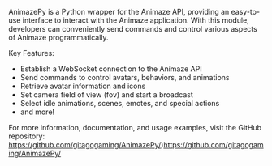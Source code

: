 AnimazePy is a Python wrapper for the Animaze API, providing an easy-to-use interface to interact with the Animaze application. 
With this module, developers can conveniently send commands and control various aspects of Animaze programmatically.


Key Features:
- Establish a WebSocket connection to the Animaze API
- Send commands to control avatars, behaviors, and animations
- Retrieve avatar information and icons
- Set camera field of view (fov) and start a broadcast
- Select idle animations, scenes, emotes, and special actions
- and more!



For more information, documentation, and usage examples, visit the GitHub repository: https://github.com/gitagogaming/AnimazePy/)https://github.com/gitagogaming/AnimazePy/
